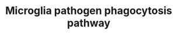 ---
annotations:
- id: PW:0000015
  parent: disease pathway
  type: Pathway Ontology
  value: Alzheimer's disease pathway
- id: PW:0000234
  parent: regulatory pathway
  type: Pathway Ontology
  value: innate immune response pathway
- id: CL:0000129
  parent: animal cell
  type: Cell Type Ontology
  value: microglial cell
authors:
- Khanspers
- DeSl
- MaintBot
- Eweitz
- Ddigles
- AlexanderPico
citedin:
- link: PMC8751594
  title: DNA methylation of ARHGAP30 is negatively associated with ARHGAP30 expression
    in lung adenocarcinoma, which reduces tumor immunity and is detrimental to patient
    survival (2021)
- link: PMC9646470
  title: Clinical improvement of DM1 patients reflected by reversal of disease-induced
    gene expression in blood (2022)
- link: PMC9607846
  title: 'Discovering Common Pathogenic Mechanisms of COVID-19 and Parkinson Disease:
    An Integrated Bioinformatics Analysis (2022)'
description: Pathogens are recognized by complement C1q or immunoglobulin (IgG) that
  bind to microglia complement receptors (e.g., ITGAM/ITGB2) or Fc-receptors (e.g.,
  FCGR1) that signal via the immunoreceptor tyrosine-based activation motif (ITAM)-containing
  adaptor molecules TYROBP or FCER1G, respectively. Alternatively, pathogens are directly
  recognized by classical innate immune receptors (e.g., TREM2) that require the interaction
  with TYROBP for further signaling.  Proteins on this pathway have targeted assays
  available via the [https://assays.cancer.gov/available_assays?wp_id=WP3937 CPTAC
  Assay Portal]
last-edited: 2022-01-08
ndex: 97e92287-8b68-11eb-9e72-0ac135e8bacf
organisms:
- Homo sapiens
redirect_from:
- /index.php/Pathway:WP3937
- /instance/WP3937
- /instance/WP3937_rr120792
revision: r120792
schema-jsonld:
- '@context': https://schema.org/
  '@id': https://wikipathways.github.io/pathways/WP3937.html
  '@type': Dataset
  creator:
    '@type': Organization
    name: WikiPathways
  description: Pathogens are recognized by complement C1q or immunoglobulin (IgG)
    that bind to microglia complement receptors (e.g., ITGAM/ITGB2) or Fc-receptors
    (e.g., FCGR1) that signal via the immunoreceptor tyrosine-based activation motif
    (ITAM)-containing adaptor molecules TYROBP or FCER1G, respectively. Alternatively,
    pathogens are directly recognized by classical innate immune receptors (e.g.,
    TREM2) that require the interaction with TYROBP for further signaling.  Proteins
    on this pathway have targeted assays available via the [https://assays.cancer.gov/available_assays?wp_id=WP3937
    CPTAC Assay Portal]
  keywords:
  - ARPC1B
  - C1QA
  - C1QB
  - C1QC
  - CYBA
  - CYBB
  - FCER1G
  - FCGR1A
  - HCK
  - ITGAM
  - ITGB2
  - LAT
  - LYN
  - NCF1
  - NCF2
  - NCF4
  - NCKAP1L
  - Oxygen
  - PIK3C2A
  - PIK3C3
  - PIK3CA
  - PIK3CB
  - PIK3CD
  - PIK3CG
  - PIK3R1
  - PIK3R2
  - PIK3R3
  - PIK3R6
  - PIP2
  - PIP3
  - PLCG2
  - PTPN6
  - RAC1
  - RAC2
  - RAC3
  - SIGLEC7
  - SYK
  - TREM1
  - TREM2
  - TYROBP
  - VAV1
  - VAV2
  - VAV3
  license: CC0
  name: Microglia pathogen phagocytosis pathway
seo: CreativeWork
title: Microglia pathogen phagocytosis pathway
wpid: WP3937
---